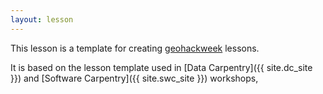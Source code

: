 ```yaml
---
layout: lesson
---
```

This lesson is a template for creating [geohackweek]({{site.ghw_site}})
lessons.

It is based on the lesson template used in [Data Carpentry]({{ site.dc_site }})
and [Software Carpentry]({{ site.swc_site }}) workshops,
